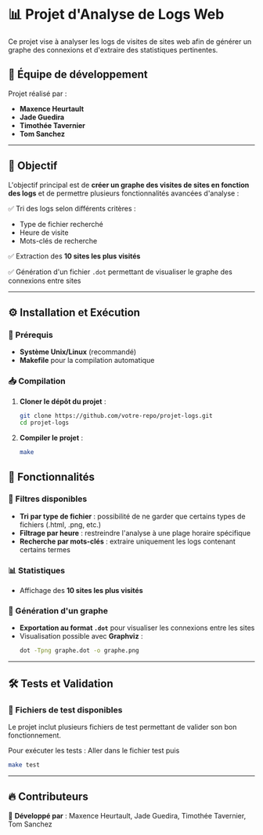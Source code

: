 # 📊 Projet d'Analyse de Logs Web

Ce projet vise à analyser les logs de visites de sites web afin de générer un graphe des connexions et d'extraire des statistiques pertinentes.

## 👥 Équipe de développement

Projet réalisé par :
- **Maxence Heurtault**
- **Jade Guedira**
- **Timothée Tavernier**
- **Tom Sanchez**

---

## 🎯 Objectif

L'objectif principal est de **créer un graphe des visites de sites en fonction des logs** et de permettre plusieurs fonctionnalités avancées d'analyse :

✅ Tri des logs selon différents critères :
   - Type de fichier recherché
   - Heure de visite
   - Mots-clés de recherche

✅ Extraction des **10 sites les plus visités**

✅ Génération d'un fichier `.dot` permettant de visualiser le graphe des connexions entre sites

---

## ⚙️ Installation et Exécution

### 📌 Prérequis
- **Système Unix/Linux** (recommandé)
- **Makefile** pour la compilation automatique

### 📥 Compilation

1. **Cloner le dépôt du projet** :
   ```bash
   git clone https://github.com/votre-repo/projet-logs.git
   cd projet-logs
   ```
2. **Compiler le projet** :
   ```bash
   make
   ```



## 📜 Fonctionnalités

### 🔎 Filtres disponibles
- **Tri par type de fichier** : possibilité de ne garder que certains types de fichiers (.html, .png, etc.)
- **Filtrage par heure** : restreindre l'analyse à une plage horaire spécifique
- **Recherche par mots-clés** : extraire uniquement les logs contenant certains termes

### 📊 Statistiques
- Affichage des **10 sites les plus visités**

### 📌 Génération d'un graphe
- **Exportation au format `.dot`** pour visualiser les connexions entre les sites
- Visualisation possible avec **Graphviz** :
  ```bash
  dot -Tpng graphe.dot -o graphe.png
  ```

---

## 🛠️ Tests et Validation

### 📄 Fichiers de test disponibles
Le projet inclut plusieurs fichiers de test permettant de valider son bon fonctionnement.

Pour exécuter les tests :
Aller dans le fichier test puis
```bash
make test
```

---

## 🔥 Contributeurs

📌 **Développé par** : Maxence Heurtault, Jade Guedira, Timothée Tavernier, Tom Sanchez
